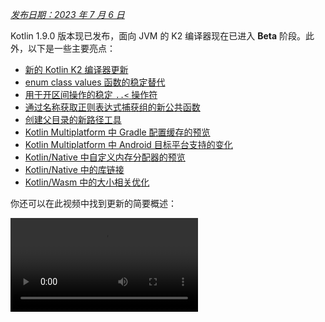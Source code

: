 [//]: # (title: Kotlin 1.9.0 新特性)

_[发布日期：2023 年 7 月 6 日](releases.md#release-details)_

Kotlin 1.9.0 版本现已发布，面向 JVM 的 K2 编译器现在已进入 **Beta** 阶段。此外，以下是一些主要亮点：

*   [新的 Kotlin K2 编译器更新](#new-kotlin-k2-compiler-updates)
*   [enum class values 函数的稳定替代](#stable-replacement-of-the-enum-class-values-function)
*   [用于开区间操作的稳定 `..<` 操作符](#stable-operator-for-open-ended-ranges)
*   [通过名称获取正则表达式捕获组的新公共函数](#new-common-function-to-get-regex-capture-group-by-name)
*   [创建父目录的新路径工具](#new-path-utility-to-create-parent-directories)
*   [Kotlin Multiplatform 中 Gradle 配置缓存的预览](#preview-of-the-gradle-configuration-cache)
*   [Kotlin Multiplatform 中 Android 目标平台支持的变化](#changes-to-android-target-support)
*   [Kotlin/Native 中自定义内存分配器的预览](#preview-of-custom-memory-allocator)
*   [Kotlin/Native 中的库链接](#library-linkage-in-kotlin-native)
*   [Kotlin/Wasm 中的大小相关优化](#size-related-optimizations)

你还可以在此视频中找到更新的简要概述：

<video src="https://www.youtube.com/v/fvwTZc-dxsM" title="What's new in Kotlin 1.9.0"/>

## IDE 支持

支持 1.9.0 的 Kotlin 插件适用于：

| IDE | 支持的版本 |
|---|---|
| IntelliJ IDEA | 2022.3.x, 2023.1.x |
| Android Studio | Giraffe (223), Hedgehog (231)* |

*Kotlin 1.9.0 插件将随 Android Studio Giraffe (223) 和 Hedgehog (231) 的即将发布版本一同提供。

Kotlin 1.9.0 插件将随 IntelliJ IDEA 2023.2 的即将发布版本一同提供。

> 要下载 Kotlin artifact 和依赖项，请[配置你的 Gradle 设置](#configure-gradle-settings)以使用 Maven Central Repository。
>
{style="warning"}

## 新的 Kotlin K2 编译器更新

JetBrains 的 Kotlin 团队持续稳定 K2 编译器，而 1.9.0 版本引入了进一步的改进。面向 JVM 的 K2 编译器现在已进入 **Beta** 阶段。

现在还为 Kotlin/Native 和多平台项目提供了基本支持。

### kapt 编译器插件与 K2 编译器的兼容性

你可以在你的项目中将 [kapt 插件](kapt.md)与 K2 编译器一起使用，但有一些限制。尽管将 `languageVersion` 设置为 `2.0`，kapt 编译器插件仍会使用旧的编译器。

如果你在 `languageVersion` 设置为 `2.0` 的项目中执行 kapt 编译器插件，kapt 将自动切换到 `1.9` 并禁用特定的版本兼容性检测。此行为等同于包含以下命令实参：
*   `-Xskip-metadata-version-check`
*   `-Xskip-prerelease-check`
*   `-Xallow-unstable-dependencies`

这些检测仅对 kapt 任务禁用。所有其他编译任务将继续使用新的 K2 编译器。

如果你在使用 kapt 和 K2 编译器时遇到任何问题，请向我们的[问题跟踪器](http://kotl.in/issue)报告。

### 在你的项目中尝试 K2 编译器

从 1.9.0 版本开始，直到 Kotlin 2.0 发布，你可以通过将 `kotlin.experimental.tryK2=true` 这个 Gradle 属性添加到你的 `gradle.properties` 文件中来轻松测试 K2 编译器。你也可以运行以下命令：

```shell
./gradlew assemble -Pkotlin.experimental.tryK2=true
```

此 Gradle 属性会自动将语言版本设置为 2.0，并更新构建报告，其中包含使用 K2 编译器编译的 Kotlin 任务数量与当前编译器相比的信息：

```none
##### 'kotlin.experimental.tryK2' results (Kotlin/Native not checked) #####
:lib:compileKotlin: 2.0 language version
:app:compileKotlin: 2.0 language version
##### 100% (2/2) tasks have been compiled with Kotlin 2.0 #####
```

### Gradle 构建报告

[Gradle 构建报告](gradle-compilation-and-caches.md#build-reports)现在显示是使用了当前编译器还是 K2 编译器来编译代码。在 Kotlin 1.9.0 中，你可以在 [Gradle 构建扫描](https://scans.gradle.com/)中查看此信息：

![Gradle 构建扫描 - K1](gradle-build-scan-k1.png){width=700}

![Gradle 构建扫描 - K2](gradle-build-scan-k2.png){width=700}

你还可以在构建报告中找到项目中使用的 Kotlin 版本：

```none
Task info:
  Kotlin language version: 1.9
```

> 如果你使用 Gradle 8.0，你可能会遇到一些构建报告问题，尤其是在启用 Gradle 配置缓存时。这是一个已知问题，已在 Gradle 8.1 及更高版本中修复。
>
{style="note"}

### 当前 K2 编译器限制

在你的 Gradle 项目中启用 K2 伴随着某些限制，这可能会影响在以下情况下使用 Gradle 8.3 以下版本的项目：

*   从 `buildSrc` 编译源代码。
*   在包含的构建中编译 Gradle 插件。
*   如果在 Gradle 8.3 以下版本的项目中使用其他 Gradle 插件，则编译这些插件。
*   构建 Gradle 插件依赖项。

如果你遇到上述任何问题，可以采取以下步骤来解决：

*   为 `buildSrc`、任何 Gradle 插件及其依赖项设置语言版本：

```kotlin
kotlin {
    compilerOptions {
        languageVersion.set(org.jetbrains.kotlin.gradle.dsl.KotlinVersion.KOTLIN_1_9)
        apiVersion.set(org.jetbrains.kotlin.gradle.dsl.KotlinVersion.KOTLIN_1_9)
    }
}
```

*   将项目中的 Gradle 版本更新到 8.3（一旦可用）。

### 留下你对新 K2 编译器的反馈

我们期待收到你的任何反馈！

*   直接向 K2 开发者提供反馈：加入 Kotlin 的 Slack – [获取邀请](https://surveys.jetbrains.com/s3/kotlin-slack-sign-up)并加入 [#k2-early-adopters](https://kotlinlang.slack.com/archives/C03PK0PE257) 频道。
*   向我们的[问题跟踪器](https://kotl.in/issue)报告你在新 K2 编译器中遇到的任何问题。
*   [启用 **发送使用情况统计信息** 选项](https://www.jetbrains.com/help/idea/settings-usage-statistics.html)以允许 JetBrains 收集 K2 使用情况的匿名数据。

## 语言

在 Kotlin 1.9.0 中，我们正在稳定一些早期引入的新语言特性：
*   [enum class values 函数的替代](#stable-replacement-of-the-enum-class-values-function)
*   [data object 与 data class 的对称性](#stable-data-objects-for-symmetry-with-data-classes)
*   [支持 inline value class 中带函数体的次构造函数](#support-for-secondary-constructors-with-bodies-in-inline-value-classes)

### enum class values 函数的稳定替代

在 1.8.20 中，enum class 的 `entries` 属性作为一项实验性的特性引入。`entries` 属性是合成 `values()` 函数的一种现代化且高性能的替代。在 1.9.0 中，`entries` 属性已稳定。

> `values()` 函数仍然受支持，但我们建议你使用 `entries` 属性。
>
{style="tip"}

```kotlin
enum class Color(val colorName: String, val rgb: String) {
    RED("Red", "#FF0000"),
    ORANGE("Orange", "#FF7F00"),
    YELLOW("Yellow", "#FFFF00")
}

fun findByRgb(rgb: String): Color? = Color.entries.find { it.rgb == rgb }
```
{validate="false"}

关于 enum class 的 `entries` 属性的更多信息，请参见 [Kotlin 1.8.20 新特性](whatsnew1820.md#a-modern-and-performant-replacement-of-the-enum-class-values-function)。

### data object 与 data class 的稳定对称性

在 [Kotlin 1.8.20](whatsnew1820.md#preview-of-data-objects-for-symmetry-with-data-classes) 中引入的 data object 声明现在已稳定。这包括为与 data class 对称而添加的函数：`toString()`、`equals()` 和 `hashCode()`。

此特性对于 `sealed` 层次结构（例如 `sealed class` 或 `sealed interface` 层次结构）特别有用，因为 `data object` 声明可以方便地与 `data class` 声明一起使用。在此示例中，将 `EndOfFile` 声明为 `data object` 而不是普通 `object` 意味着它会自动拥有 `toString()` 函数，而无需手动覆盖。这保持了与伴随的 data class 定义的对称性。

```kotlin
sealed interface ReadResult
data class Number(val number: Int) : ReadResult
data class Text(val text: String) : ReadResult
data object EndOfFile : ReadResult

fun main() {
    println(Number(7)) // Number(number=7)
    println(EndOfFile) // EndOfFile
}
```
{validate="false"}

更多信息，请参见 [Kotlin 1.8.20 新特性](whatsnew1820.md#preview-of-data-objects-for-symmetry-with-data-classes)。

### 支持 inline value class 中带函数体的次构造函数

从 Kotlin 1.9.0 开始，[inline value class](inline-classes.md) 中使用带函数体的次构造函数默认可用：

```kotlin
@JvmInline
value class Person(private val fullName: String) {
    // 允许自 Kotlin 1.4.30 起：
    init {
        check(fullName.isNotBlank()) {
            "Full name shouldn't be empty"
        }
    }
    // 允许自 Kotlin 1.9.0 起默认使用：
    constructor(name: String, lastName: String) : this("$name $lastName") {
        check(lastName.isNotBlank()) {
            "Last name shouldn't be empty"
        }
    }
}
```
{validate="false"}

以前，Kotlin 只允许 inline class 中有公共的主构造函数。因此，不可能封装底层值或创建表示某些受限值的 inline class。

随着 Kotlin 的发展，这些问题得到了修复。Kotlin 1.4.30 取消了对 `init` 代码块的限制，然后 Kotlin 1.8.20 带来了带函数体的次构造函数的预览。它们现在默认可用。关于 Kotlin inline class 的更多发展信息，请参阅[这个 KEEP](https://github.com/Kotlin/KEEP/blob/master/proposals/inline-classes.md)。

## Kotlin/JVM

从 1.9.0 版本开始，编译器可以生成与 JVM 20 对应的字节码版本的类。此外，`JvmDefault` 注解和旧版 `-Xjvm-default` 模式的弃用仍在继续。

### JvmDefault 注解和旧版 -Xjvm-default 模式的弃用

从 Kotlin 1.5 开始，`JvmDefault` 注解的使用已被弃用，取而代之的是新的 `-Xjvm-default` 模式：`all` 和 `all-compatibility`。随着 Kotlin 1.4 中引入 `JvmDefaultWithoutCompatibility` 和 Kotlin 1.6 中引入 `JvmDefaultWithCompatibility`，这些模式提供了对 `DefaultImpls` 类生成的全面控制，确保与旧版 Kotlin 代码的无缝兼容性。

因此，在 Kotlin 1.9.0 中，`JvmDefault` 注解不再具有任何意义并已被标记为弃用，导致错误。它最终将从 Kotlin 中移除。

## Kotlin/Native

除了其他改进之外，此版本还进一步改进了 [Kotlin/Native 内存管理器](native-memory-manager.md)，这应该会增强其鲁棒性和性能：

*   [自定义内存分配器的预览](#preview-of-custom-memory-allocator)
*   [主线程上的 Objective-C 或 Swift 对象释放钩子](#objective-c-or-swift-object-deallocation-hook-on-the-main-thread)
*   [在 Kotlin/Native 中访问常量值时无对象初始化](#no-object-initialization-when-accessing-constant-values-in-kotlin-native)
*   [在 Kotlin/Native 中为 iOS 模拟器测试配置独立模式的能力](#ability-to-configure-standalone-mode-for-ios-simulator-tests-in-kotlin-native)
*   [Kotlin/Native 中的库链接](#library-linkage-in-kotlin-native)

### 自定义内存分配器的预览

Kotlin 1.9.0 引入了自定义内存分配器的预览。其分配系统改善了 [Kotlin/Native 内存管理器](native-memory-manager.md)的运行时性能。

Kotlin/Native 中当前的对象分配系统使用通用分配器，该分配器不具备高效垃圾回收的功能。为了弥补这一点，它在垃圾收集器 (GC) 将所有已分配对象合并成一个链表之前，维护着线程局部链表，该链表可在清理期间进行迭代。这种方法存在几个性能缺点：

*   清理顺序缺乏内存局部性，并且通常会导致分散的内存访问模式，从而可能导致性能问题。
*   链表需要为每个对象额外的内存，这会增加内存使用量，尤其是在处理许多小对象时。
*   已分配对象的单个链表使得并行清理变得困难，当修改线程分配对象的速度快于 GC 线程收集它们的速度时，这可能会导致内存使用问题。

为了解决这些问题，Kotlin 1.9.0 引入了自定义分配器的预览。它将系统内存划分为页，允许以连续顺序进行独立清理。每次分配都成为页内的内存块，并且页会跟踪块大小。不同的页类型针对各种分配大小进行了优化。内存块的连续排列确保了对所有已分配块的高效迭代。

当线程分配内存时，它会根据分配大小搜索合适的页。线程维护着一组用于不同大小类别的页。通常，给定大小的当前页可以容纳分配。如果不能，线程会从共享分配空间请求不同的页。此页可能已经可用，需要清理，或者应该首先创建。

新的分配器允许同时拥有多个独立的分配空间，这将使 Kotlin 团队能够尝试不同的页布局，以进一步提高性能。

有关新分配器设计的更多信息，请参阅此 [README](https://github.com/JetBrains/kotlin/blob/master/kotlin-native/runtime/src/alloc/custom/README.md)。

#### 如何启用

添加 `-Xallocator=custom` 编译器选项：

```kotlin
kotlin {
    macosX64("native") {
        binaries.executable()

        compilations.configureEach {
            compilerOptions.configure {
                freeCompilerArgs.add("-Xallocator=custom")
            }
        }
    }
}
```
{validate="false"}

#### 留下反馈

我们非常感谢你在 [YouTrack](https://youtrack.jetbrains.com/issue/KT-55364/Implement-custom-allocator-for-Kotlin-Native) 中提供反馈，以改进自定义分配器。

### 主线程上的 Objective-C 或 Swift 对象释放钩子

从 Kotlin 1.9.0 开始，如果 Objective-C 或 Swift 对象在主线程上传递给 Kotlin，则 Objective-C 或 Swift 对象释放钩子将在主线程上调用。[Kotlin/Native 内存管理器](native-memory-manager.md)以前处理 Objective-C 对象引用的方式可能导致内存泄漏。我们相信新行为将提高内存管理器的鲁棒性。

考虑一个在 Kotlin 代码中被引用的 Objective-C 对象，例如，作为实参传递，由函数返回，或从集合中检索。在这种情况下，Kotlin 创建自己的对象，该对象持有对 Objective-C 对象的引用。当 Kotlin 对象被释放时，Kotlin/Native 运行时调用 `objc_release` 函数，该函数释放该 Objective-C 引用。

以前，Kotlin/Native 内存管理器在特殊的 GC 线程上运行 `objc_release`。如果它是最后一个对象引用，对象将被释放。当 Objective-C 对象具有自定义释放钩子（例如 Objective-C 中的 `dealloc` 方法或 Swift 中的 `deinit` 代码块），并且这些钩子期望在特定线程上调用时，可能会出现问题。

由于主线程上的对象钩子通常期望在那里被调用，Kotlin/Native 运行时现在也在主线程上调用 `objc_release`。它应该涵盖 Objective-C 对象在主线程上传递给 Kotlin，并在那里创建 Kotlin 对等对象的情况。这仅在主调度队列被处理时才有效，这对于常规 UI 应用程序是这种情况。当它不是主队列或对象在非主线程上传递给 Kotlin 时，`objc_release` 像以前一样在特殊的 GC 线程上调用。

#### 如何选择退出

如果你遇到问题，可以在 `gradle.properties` 文件中使用以下选项禁用此行为：

```none
kotlin.native.binary.objcDisposeOnMain=false
```

请随时向我们的[问题跟踪器](https://kotl.in/issue)报告此类情况。

### 在 Kotlin/Native 中访问常量值时无对象初始化

从 Kotlin 1.9.0 开始，Kotlin/Native 后端在访问 `const val` 字段时不会初始化对象：

```kotlin
object MyObject {
    init {
        println("side effect!")
    }

    const val y = 1
}

fun main() {
    println(MyObject.y) // 首次访问时无初始化
    val x = MyObject    // 发生初始化
    println(x.y)
}
```
{validate="false"}

此行为现在与 Kotlin/JVM 统一，其实现与 Java 保持一致，在这种情况下永远不会初始化对象。由于此更改，你还可以预期你的 Kotlin/Native 项目的性能会得到一些提高。

### 在 Kotlin/Native 中为 iOS 模拟器测试配置独立模式的能力

默认情况下，在运行 Kotlin/Native 的 iOS 模拟器测试时，使用 `--standalone` 标志来避免手动模拟器启动和关闭。在 1.9.0 中，你现在可以通过 `standalone` 属性来配置是否在 Gradle 任务中使用此标志。默认情况下，使用 `--standalone` 标志，因此独立模式是启用的。

以下是禁用 `standalone` 模式在 `build.gradle.kts` 文件中的示例：

```kotlin
tasks.withType<org.jetbrains.kotlin.gradle.targets.native.tasks.KotlinNativeSimulatorTest>().configureEach {
    standalone.set(false)
}
```
{validate="false"}

> 如果你禁用独立模式，则必须手动启动模拟器。要从 CLI 启动模拟器，你可以使用以下命令：
>
> ```shell
> /usr/bin/xcrun simctl boot <DeviceId>
>```
>
{style="warning"}

### Kotlin/Native 中的库链接

从 Kotlin 1.9.0 开始，Kotlin/Native 编译器处理 Kotlin 库中的链接问题的方式与 Kotlin/JVM 相同。如果某个第三方 Kotlin 库的作者在另一个第三方 Kotlin 库使用的实验性 API 中进行了不兼容的更改，你可能会面临此类问题。

现在，在第三方 Kotlin 库之间存在链接问题时，构建不会在编译期间失败。相反，你只会在运行时遇到这些错误，这与在 JVM 上完全相同。

Kotlin/Native 编译器每次检测到库链接问题时都会报告警告。你可以在编译日志中找到此类警告，例如：

```text
No function found for symbol 'org.samples/MyRemovedClass.doSomething|3657632771909858561[0]'

Can not get instance of singleton 'MyEnumClass.REMOVED_ENTRY': No enum entry found for symbol 'org.samples/MyEnumClass.REMOVED_ENTRY|null[0]'

Function 'getMyRemovedClass' can not be called: Function uses unlinked class symbol 'org.samples/MyRemovedClass|null[0]'
```

你可以进一步配置甚至禁用项目中的此行为：

*   如果你不想在编译日志中看到这些警告，请使用 `-Xpartial-linkage-loglevel=INFO` 编译器选项来抑制它们。
*   还可以使用 `-Xpartial-linkage-loglevel=ERROR` 将报告警告的严重性提升为编译错误。在这种情况下，编译将失败，你将在编译日志中看到所有错误。使用此选项可以更仔细地检查链接问题。
*   如果你遇到此功能的意外问题，你可以随时使用 `-Xpartial-linkage=disable` 编译器选项选择退出。请随时向我们的[问题跟踪器](https://kotl.in/issue)报告此类情况。

```kotlin
// 通过 Gradle 构建文件传递编译器选项的示例。
kotlin {
    macosX64("native") {
        binaries.executable()

        compilations.configureEach {
            compilerOptions.configure {
                // 抑制链接警告：
                freeCompilerArgs.add("-Xpartial-linkage-loglevel=INFO")

                // 将链接警告提升为错误：
                freeCompilerArgs.add("-Xpartial-linkage-loglevel=ERROR")

                // 完全禁用此特性：
                freeCompilerArgs.add("-Xpartial-linkage=disable")
            }
        }
    }
}
```
{validate="false"}

### 用于 C 互操作隐式整数转换的编译器选项

我们为 C 互操作引入了一个编译器选项，允许你使用隐式整数转换。经过仔细考虑，我们引入了此编译器选项以防止意外使用，因为此功能仍有改进空间，我们的目标是提供最高质量的 API。

在此代码示例中，即使 [`options`](https://developer.apple.com/documentation/foundation/nscalendar/options) 具有无符号类型 `UInt` 且 `0` 为有符号，隐式整数转换也允许 `options = 0`。

```kotlin
val today = NSDate()
val tomorrow = NSCalendar.currentCalendar.dateByAddingUnit(
    unit = NSCalendarUnitDay,
    value = 1,
    toDate = today,
    options = 0
)
```
{validate="false"}

要将隐式转换与 native 互操作库一起使用，请使用 `-XXLanguage:+ImplicitSignedToUnsignedIntegerConversion` 编译器选项。

你可以在 Gradle 的 `build.gradle.kts` 文件中进行此配置：
```kotlin
tasks.withType<org.jetbrains.kotlin.gradle.tasks.KotlinNativeCompile>().configureEach {
    compilerOptions.freeCompilerArgs.addAll(
        "-XXLanguage:+ImplicitSignedToUnsignedIntegerConversion"
    )
}
```
{validate="false"}

## Kotlin Multiplatform

Kotlin Multiplatform 在 1.9.0 中获得了一些显著更新，旨在改善你的开发者体验：

*   [Android 目标平台支持的变化](#changes-to-android-target-support)
*   [新 Android 源代码集布局默认启用](#new-android-source-set-layout-enabled-by-default)
*   [多平台项目中 Gradle 配置缓存的预览](#preview-of-the-gradle-configuration-cache)

### Android 目标平台支持的变化

我们继续努力稳定 Kotlin Multiplatform。重要的一步是为 Android 目标平台提供一流的支持。我们很高兴地宣布，未来 Google 的 Android 团队将提供自己的 Gradle 插件来支持 Kotlin Multiplatform 中的 Android。

为了为 Google 的新解决方案铺平道路，我们在 1.9.0 中重命名了当前 Kotlin DSL 中的 `android` 代码块。请将构建脚本中所有出现的 `android` 代码块更改为 `androidTarget`。这是一个临时更改，是为 Google 即将推出的 DSL 释放 `android` 名称所必需的。

Google 插件将是多平台项目中与 Android 配合使用的首选方式。当它准备就绪时，我们将提供必要的迁移说明，以便你能够像以前一样使用简短的 `android` 名称。

### 新 Android 源代码集布局默认启用

从 Kotlin 1.9.0 开始，新的 Android 源代码集布局是默认设置。它取代了以前的目录命名方案，该方案在多个方面令人困惑。新布局具有许多优点：

*   简化的类型语义 – 新的 Android 源代码布局提供了清晰一致的命名约定，有助于区分不同类型的源代码集。
*   改进的源代码目录布局 – 使用新布局，`SourceDirectories` 的排列变得更加连贯，从而更易于组织代码和查找源文件。
*   清晰的 Gradle 配置命名方案 – 该方案现在在 `KotlinSourceSets` 和 `AndroidSourceSets` 中都更加一致和可预测。

新布局需要 Android Gradle 插件版本 7.0 或更高版本，并支持 Android Studio 2022.3 及更高版本。请参阅我们的[迁移指南](https://www.jetbrains.com/help/kotlin-multiplatform-dev/multiplatform-android-layout.html)以在你的 `build.gradle(.kts)` 文件中进行必要的更改。

### Gradle 配置缓存的预览

<anchor name="preview-of-gradle-configuration-cache"/>

Kotlin 1.9.0 支持多平台库中的 [Gradle 配置缓存](https://docs.gradle.org/current/userguide/configuration_cache.html)。如果你是库作者，你已经可以从改进的构建性能中受益。

Gradle 配置缓存通过重用配置阶段的结果来加快构建过程，以便后续构建。该特性自 Gradle 8.1 起已稳定。要启用它，请遵循 [Gradle 文档](https://docs.gradle.org/current/userguide/configuration_cache.html#config_cache:usage)中的说明。

> Kotlin Multiplatform 插件仍然不支持与 Xcode 集成任务或 [Kotlin CocoaPods Gradle 插件](https://www.jetbrains.com/help/kotlin-multiplatform-dev/multiplatform-cocoapods-dsl-reference.html)一起使用 Gradle 配置缓存。我们预计将在未来的 Kotlin 版本中添加此特性。
>
{style="note"}

## Kotlin/Wasm

Kotlin 团队继续试验新的 Kotlin/Wasm 目标平台。此版本引入了一些性能和[大小相关优化](#size-related-optimizations)，以及 [JavaScript 互操作中的更新](#updates-in-javascript-interop)。

### 大小相关优化

Kotlin 1.9.0 为 WebAssembly (Wasm) 项目引入了显著的大小改进。比较两个“Hello World”项目，Kotlin 1.9.0 中 Wasm 的代码占用空间现在比 Kotlin 1.8.20 小 10 倍以上。

![Kotlin/Wasm 大小相关优化](wasm-1-9-0-size-improvements.png){width=700}

这些大小优化带来了更有效的资源利用和在使用 Kotlin 代码面向 Wasm 平台时的改进性能。

### JavaScript 互操作中的更新

此 Kotlin 更新引入了 Kotlin 和 JavaScript 之间针对 Kotlin/Wasm 互操作的更改。由于 Kotlin/Wasm 是一个[实验性的](components-stability.md#stability-levels-explained)特性，因此对其互操作性存在某些限制。

#### `Dynamic` 类型的限制

从 1.9.0 版本开始，Kotlin 不再支持在 Kotlin/Wasm 中使用 `Dynamic` 类型。现在弃用它，转而使用新的通用 `JsAny` 类型，它有助于 JavaScript 互操作。

更多详情，请参见 [Kotlin/Wasm 与 JavaScript 互操作](wasm-js-interop.md)文档。

#### 非外部类型的限制

Kotlin/Wasm 支持在将值传递给 JavaScript 和从 JavaScript 传递值时，对特定 Kotlin 静态类型进行转换。这些受支持的类型包括：

*   原生类型，例如有符号数字、`Boolean` 和 `Char`。
*   `String`。
*   函数类型。

其他类型作为不透明引用传递，没有进行转换，导致 JavaScript 和 Kotlin 子类型之间存在不一致。

为了解决这个问题，Kotlin 将 JavaScript 互操作限制为一组受良好支持的类型。从 Kotlin 1.9.0 开始，Kotlin/Wasm JavaScript 互操作中只支持外部、原生类型、字符串和函数类型。此外，还引入了一个单独的显式类型 `JsReference`，用于表示可以在 JavaScript 互操作中使用的 Kotlin/Wasm 对象的句柄。

更多详情，请参阅 [Kotlin/Wasm 与 JavaScript 互操作](wasm-js-interop.md)文档。

### Kotlin/Wasm 在 Kotlin Playground 中

Kotlin Playground 支持 Kotlin/Wasm 目标平台。
你可以编写、运行和分享你的面向 Kotlin/Wasm 的 Kotlin 代码。[立即试用！](https://pl.kotl.in/HDFAvimga)

> 使用 Kotlin/Wasm 需要在你的浏览器中启用实验性特性。
>
> [了解如何启用这些特性](wasm-troubleshooting.md)。
>
{style="note"}

```kotlin
import kotlin.time.*
import kotlin.time.measureTime

fun main() {
    println("Hello from Kotlin/Wasm!")
    computeAck(3, 10)
}

tailrec fun ack(m: Int, n: Int): Int = when {
    m == 0 -> n + 1
    n == 0 -> ack(m - 1, 1)
    else -> ack(m - 1, ack(m, n - 1))
}

fun computeAck(m: Int, n: Int) {
    var res = 0
    val t = measureTime {
        res = ack(m, n)
    }
    println()
    println("ack($m, $n) = ${res}")
    println("duration: ${t.inWholeNanoseconds / 1e6} ms")
}
```
{kotlin-runnable="true" kotlin-min-compiler-version="1.3" id="kotlin-whats-new-1-9-0-kotlin-wasm-playground"}

## Kotlin/JS

此版本引入了 Kotlin/JS 的更新，包括旧 Kotlin/JS 编译器的移除、Kotlin/JS Gradle 插件的弃用以及对 ES2015 的实验性支持：

*   [移除旧版 Kotlin/JS 编译器](#removal-of-the-old-kotlin-js-compiler)
*   [Kotlin/JS Gradle 插件的弃用](#deprecation-of-the-kotlin-js-gradle-plugin)
*   [外部枚举的弃用](#deprecation-of-external-enum)
*   [对 ES2015 类和模块的实验性支持](#experimental-support-for-es2015-classes-and-modules)
*   [JS 生产构件的默认目标路径已更改](#changed-default-destination-of-js-production-distribution)
*   [从 stdlib-js 中提取 org.w3c 声明](#extract-org-w3c-declarations-from-stdlib-js)

> 从 1.9.0 版本开始，[部分库链接](#library-linkage-in-kotlin-native)也为 Kotlin/JS 启用。
>
{style="note"}

### 移除旧版 Kotlin/JS 编译器

在 Kotlin 1.8.0 中，我们[宣布](whatsnew18.md#stable-js-ir-compiler-backend)基于 IR 的后端已[稳定](components-stability.md)。从那时起，不指定编译器就成了错误，而使用旧编译器则会导致警告。

在 Kotlin 1.9.0 中，使用旧后端会导致错误。请按照我们的[迁移指南](js-ir-migration.md)迁移到 IR 编译器。

### Kotlin/JS Gradle 插件的弃用

从 Kotlin 1.9.0 开始，`kotlin-js` Gradle 插件已弃用。我们鼓励你转而使用 `kotlin-multiplatform` Gradle 插件与 `js()` 目标平台。

Kotlin/JS Gradle 插件的功能本质上是重复 `kotlin-multiplatform` 插件的功能，并在底层共享相同的实现。这种重叠造成了混淆，并增加了 Kotlin 团队的维护负担。

请参阅我们的 [Kotlin Multiplatform 兼容性指南](https://www.jetbrains.com/help/kotlin-multiplatform-dev/multiplatform-compatibility-guide.html#migration-from-kotlin-js-gradle-plugin-to-kotlin-multiplatform-gradle-plugin)以获取迁移说明。如果你发现指南中未涵盖的任何问题，请向我们的[问题跟踪器](http://kotl.in/issue)报告。

### 外部枚举的弃用

在 Kotlin 1.9.0 中，外部枚举的使用将被弃用，因为存在静态枚举成员（如 `entries`）无法在 Kotlin 外部存在的问题。我们建议改用带对象子类的外部密封类：

```kotlin
// 之前
external enum class ExternalEnum { A, B }

// 之后
external sealed class ExternalEnum {
    object A: ExternalEnum
    object B: ExternalEnum
}
```
{validate="false"}

通过切换到带对象子类的外部密封类，你可以实现与外部枚举类似的功能，同时避免与默认方法相关的问题。

从 Kotlin 1.9.0 开始，外部枚举的使用将被标记为弃用。我们鼓励你更新代码以利用建议的外部密封类实现，以确保兼容性和未来的维护。

### 对 ES2015 类和模块的实验性支持

此版本引入了对 ES2015 模块和 ES2015 类生成的[实验性](components-stability.md#stability-levels-explained)支持：
*   模块提供了一种简化代码库和提高可维护性的方法。
*   类允许你结合面向对象编程 (OOP) 原则，从而产生更清晰、更直观的代码。

要启用这些特性，请相应地更新你的 `build.gradle.kts` 文件：

```kotlin
// build.gradle.kts
kotlin {
    js(IR) {
        useEsModules() // 启用 ES2015 模块
        browser()
    }
}

// 启用 ES2015 类生成
tasks.withType<KotlinJsCompile>().configureEach {
    kotlinOptions {
        useEsClasses = true
    }
}
```
{validate="false"}

[在官方文档中了解有关 ES2015 (ECMAScript 2015, ES6) 的更多信息](https://262.ecma-international.org/6.0/)。

### JS 生产构件的默认目标路径已更改

在 Kotlin 1.9.0 之前，分发目标目录是 `build/distributions`。然而，这是 Gradle archive 的常见目录。为了解决这个问题，我们在 Kotlin 1.9.0 中将默认分发目标目录更改为：`build/dist/<targetName>/<binaryName>`。

例如，`productionExecutable` 以前在 `build/distributions` 中。在 Kotlin 1.9.0 中，它位于 `build/dist/js/productionExecutable` 中。

> 如果你有一个使用这些构建结果的流水线，请确保更新目录。
>
{style="warning"}

### 从 stdlib-js 中提取 org.w3c 声明

从 Kotlin 1.9.0 开始，`stdlib-js` 不再包含 `org.w3c` 声明。相反，这些声明已移至单独的 Gradle 依赖项。当你在 `build.gradle.kts` 文件中添加 Kotlin Multiplatform Gradle 插件时，这些声明将自动包含在你的项目中，类似于标准库。

无需任何手动操作或迁移。必要的调整将自动处理。

## Gradle

Kotlin 1.9.0 带来了新的 Gradle 编译器选项以及更多功能：

*   [移除 classpath 属性](#removed-classpath-property)
*   [新的 Gradle 编译器选项](#new-compiler-options)
*   [Kotlin/JVM 的项目级编译器选项](#project-level-compiler-options-for-kotlin-jvm)
*   [Kotlin/Native 模块名称的编译器选项](#compiler-option-for-kotlin-native-module-name)
*   [官方 Kotlin 库的独立编译器插件](#separate-compiler-plugins-for-official-kotlin-libraries)
*   [最低支持版本已增加](#incremented-minimum-supported-version)
*   [kapt 不再导致 Gradle 中的急切任务创建](#kapt-doesn-t-cause-eager-task-creation-in-gradle)
*   [JVM 目标平台验证模式的编程式配置](#programmatic-configuration-of-the-jvm-target-validation-mode)

### 移除 classpath 属性

在 Kotlin 1.7.0 中，我们宣布开始弃用 `KotlinCompile` 任务的属性 `classpath`。在 Kotlin 1.8.0 中，弃用级别提高到 `ERROR`。在此版本中，我们最终移除了 `classpath` 属性。所有编译任务现在都应使用 `libraries` 输入来获取编译所需的库列表。

### 新的编译器选项

Kotlin Gradle 插件现在为 opt-ins 和编译器的渐进模式提供了新属性。

*   要选择启用新 API，你现在可以使用 `optIn` 属性并传递字符串列表，例如：`optIn.set(listOf(a, b, c))`。
*   要启用渐进模式，请使用 `progressiveMode.set(true)`。

### Kotlin/JVM 的项目级编译器选项

从 Kotlin 1.9.0 开始，`kotlin` 配置块中新增了一个 `compilerOptions` 代码块：

```kotlin
kotlin {
    compilerOptions {
        jvmTarget.set(JVM.Target_11)
    }
}
```
{validate="false"}

这使得配置编译器选项变得容易得多。然而，需要注意一些重要细节：

*   此配置仅适用于项目级别。
*   对于 Android 插件，此代码块配置的对象与以下代码相同：

```kotlin
android {
    kotlinOptions {}
}
```
{validate="false"}

*   `android.kotlinOptions` 和 `kotlin.compilerOptions` 配置代码块会相互覆盖。构建文件中最后一个（最低的）代码块始终生效。
*   如果 `moduleName` 在项目级别配置，其值在传递给编译器时可能会更改。对于 `main` 编译而言并非如此，但对于其他类型，例如测试源代码，Kotlin Gradle 插件将添加 `_test` 后缀。
*   `tasks.withType<KotlinJvmCompile>().configureEach {}`（或 `tasks.named<KotlinJvmCompile>("compileKotlin") { }`）内部的配置会覆盖 `kotlin.compilerOptions` 和 `android.kotlinOptions`。

### Kotlin/Native 模块名称的编译器选项

Kotlin/Native 的 [`module-name`](compiler-reference.md#module-name-name-native) 编译器选项现在在 Kotlin Gradle 插件中易于使用。

此选项指定编译模块的名称，也可以用于为导出到 Objective-C 的声明添加名称前缀。

你现在可以直接在 Gradle 构建文件的 `compilerOptions` 代码块中设置模块名称：

<tabs group="build-script">
<tab title="Kotlin" group-key="kotlin">

```kotlin
tasks.named<org.jetbrains.kotlin.gradle.tasks.KotlinNativeCompile>("compileKotlinLinuxX64") {
    compilerOptions {
        moduleName.set("my-module-name")
    }
}
```

</tab>
<tab title="Groovy" group-key="groovy">

```groovy
tasks.named("compileKotlinLinuxX64", org.jetbrains.kotlin.gradle.tasks.KotlinNativeCompile.class) {
    compilerOptions {
        moduleName = "my-module-name"
    }
}
```

</tab>
</tabs>

### 官方 Kotlin 库的独立编译器插件

Kotlin 1.9.0 引入了其官方库的独立编译器插件。以前，编译器插件嵌入在其相应的 Gradle 插件中。这可能导致兼容性问题，如果编译器插件是针对高于 Gradle 构建的 Kotlin 运行时版本的 Kotlin 版本编译的。

现在，编译器插件作为独立的依赖项添加，因此你将不再面临与旧版本 Gradle 的兼容性问题。新方法的另一个主要优点是新编译器插件可以与其他构建系统（如 [Bazel](https://bazel.build/)）一起使用。

以下是我们现在发布到 Maven Central 的新编译器插件列表：

*   kotlin-atomicfu-compiler-plugin
*   kotlin-allopen-compiler-plugin
*   kotlin-lombok-compiler-plugin
*   kotlin-noarg-compiler-plugin
*   kotlin-sam-with-receiver-compiler-plugin
*   kotlinx-serialization-compiler-plugin

每个插件都有其 `-embeddable` 对应项，例如，`kotlin-allopen-compiler-plugin-embeddable` 旨在与 `kotlin-compiler-embeddable` artifact 一起使用，这是脚本 artifact 的默认选项。

Gradle 将这些插件作为编译器实参添加。你无需对现有项目进行任何更改。

### 最低支持版本已增加

从 Kotlin 1.9.0 开始，支持的最低 Android Gradle 插件版本是 4.2.2。

请参阅我们的文档中 [Kotlin Gradle 插件与可用 Gradle 版本的兼容性](gradle-configure-project.md#apply-the-plugin)。

### kapt 不再导致 Gradle 中的急切任务创建

在 1.9.0 之前，[kapt 编译器插件](kapt.md)通过请求 Kotlin 编译任务的已配置实例，导致急切任务创建。此行为已在 Kotlin 1.9.0 中修复。如果你使用 `build.gradle.kts` 文件的默认配置，则此更改不会影响你的设置。

> 如果你使用自定义配置，你的设置将受到不利影响。
> 例如，如果你使用 Gradle 的任务 API 修改了 `KotlinJvmCompile` 任务，则必须在构建脚本中类似地修改 `KaptGenerateStubs` 任务。
>
> 例如，如果你的脚本对 `KotlinJvmCompile` 任务有以下配置：
> ```kotlin
> tasks.named<KotlinJvmCompile>("compileKotlin") { // 你的自定义配置 }
> ```
> {validate="false"}
>
> 在这种情况下，你需要确保 `KaptGenerateStubs` 任务也包含相同的修改：
> ```kotlin
> tasks.named<KaptGenerateStubs>("kaptGenerateStubs") { // 你的自定义配置 }
>```
> {validate="false"}
>
{style="warning"}

更多信息，请参阅我们的 [YouTrack ticket](https://youtrack.jetbrains.com/issue/KT-54468/KAPT-Gradle-plugin-causes-eager-task-creation)。

### JVM 目标平台验证模式的编程式配置

在 Kotlin 1.9.0 之前，只有一种方法可以调整 Kotlin 和 Java 之间 JVM 目标平台不兼容性的检测。你必须在 `gradle.properties` 中为整个项目设置 `kotlin.jvm.target.validation.mode=ERROR`。

你现在还可以在 `build.gradle.kts` 文件中在任务级别进行配置：

```kotlin
tasks.named<org.jetbrains.kotlin.gradle.tasks.KotlinJvmCompile>("compileKotlin") {
    jvmTargetValidationMode.set(org.jetbrains.kotlin.gradle.dsl.jvm.JvmTargetValidationMode.WARNING)
}
```
{validate="false"}

## 标准库

Kotlin 1.9.0 对标准库进行了一些重大改进：
*   [`..<` 操作符](#stable-operator-for-open-ended-ranges)和[时间 API](#stable-time-api) 已稳定。
*   [Kotlin/Native 标准库已彻底审阅和更新](#the-kotlin-native-standard-library-s-journey-towards-stabilization)。
*   [`@Volatile` 注解可在更多平台使用](#stable-volatile-annotation)。
*   [有一个**公共**函数可以通过名称获取正则表达式捕获组](#new-common-function-to-get-regex-capture-group-by-name)。
*   [引入了 `HexFormat` 类来格式化和解析十六进制](#new-hexformat-class-to-format-and-parse-hexadecimals)。

### 用于开区间操作的稳定 `..<` 操作符

新的 `..<` 操作符用于开区间操作，它在 [Kotlin 1.7.20](whatsnew1720.md#preview-of-the-operator-for-creating-open-ended-ranges) 中引入并在 1.8.0 中稳定。在 1.9.0 中，用于处理开区间操作的标准库 API 也已稳定。

我们的研究表明，新的 `..<` 操作符使得理解开区间的声明变得更容易。如果你使用 [`until`](https://kotlinlang.org/api/latest/jvm/stdlib/kotlin.ranges/until.html) 中缀函数，很容易错误地认为上限是包含在内的。

以下是使用 `until` 函数的示例：

```kotlin
fun main() {
    for (number in 2 until 10) {
        if (number % 2 == 0) {
            print("$number ")
        }
    }
    // 2 4 6 8
}
```
{validate="false"}

以下是使用新 `..<` 操作符的示例：

```kotlin
fun main() {
    for (number in 2..<10) {
        if (number % 2 == 0) {
            print("$number ")
        }
    }
    // 2 4 6 8
}
```
{validate="false"}

> 从 IntelliJ IDEA 2023.1.1 版本开始，提供了一项新的代码检测功能，当你可以使用 `..<` 操作符时，它会突出显示。
>
{style="note"}

有关此操作符的更多信息，请参见 [Kotlin 1.7.20 新特性](whatsnew1720.md#preview-of-the-operator-for-creating-open-ended-ranges)。

### 稳定时间 API

自 1.3.50 以来，我们已经预览了一个新的时间测量 API。该 API 的持续时间部分在 1.6.0 中稳定。在 1.9.0 中，剩余的时间测量 API 也已稳定。

旧的时间 API 提供了 `measureTimeMillis` 和 `measureNanoTime` 函数，它们的使用不直观。尽管它们都以不同的单位测量时间很清楚，但 `measureTimeMillis` 使用[挂钟](https://en.wikipedia.org/wiki/Elapsed_real_time)测量时间，而 `measureNanoTime` 使用单调时间源并不清楚。新的时间 API 解决了这个问题以及其他问题，使 API 更易于使用。

使用新的时间 API，你可以轻松地：
*   使用单调时间源和所需的时间单位测量代码执行所需的时间。
*   标记一个时间点。
*   比较并找出两个时间点之间的差异。
*   检测自特定时间点以来已经过去了多长时间。
*   检测当前时间是否已超过特定时间点。

#### 测量代码执行时间

要测量代码块执行所需的时间，请使用 [`measureTime`](https://kotlinlang.org/api/latest/jvm/stdlib/kotlin.time/measure-time.html) 内联函数。

要测量代码块执行所需的时间**并**返回代码块的结果，请使用 [`measureTimedValue`](https://kotlinlang.org/api/latest/jvm/stdlib/kotlin.time/measure-timed-value.html) 内联函数。

默认情况下，这两个函数都使用单调时间源。但是，如果你想使用实时流逝时间源，你也可以。例如，在 Android 上，默认时间源 `System.nanoTime()` 只在设备处于活动状态时计算时间。当设备进入深度睡眠时，它会失去对时间的跟踪。为了在设备深度睡眠时跟踪时间，你可以创建一个使用 [`SystemClock.elapsedRealtimeNanos()`](https://developer.android.com/reference/android/os/SystemClock#elapsedRealtimeNanos()) 的时间源：

```kotlin
object RealtimeMonotonicTimeSource : AbstractLongTimeSource(DurationUnit.NANOSECONDS) {
    override fun read(): Long = SystemClock.elapsedRealtimeNanos()
}
```
{validate="false"}

#### 标记和测量时间差

要标记一个特定的时间点，请使用 [`TimeSource`](https://kotlinlang.org/api/latest/jvm/stdlib/kotlin.time/-time-source/) 接口和 [`markNow()`](https://kotlinlang.org/api/latest/jvm/stdlib/kotlin.time/-time-source/mark-now.html) 函数来创建一个 [`TimeMark`](https://kotlinlang.org/api/latest/jvm/stdlib/kotlin.time/-time-mark/)。要测量来自同一时间源的 `TimeMarks` 之间的差异，请使用减法操作符 (`-`)：

```kotlin
import kotlin.time.*

fun main() {
    val timeSource = TimeSource.Monotonic
    val mark1 = timeSource.markNow()
    Thread.sleep(500) // 睡眠 0.5 秒。
    val mark2 = timeSource.markNow()

    repeat(4) { n ->
        val mark3 = timeSource.markNow()
        val elapsed1 = mark3 - mark1
        val elapsed2 = mark3 - mark2

        println("Measurement 1.${n + 1}: elapsed1=$elapsed1, elapsed2=$elapsed2, diff=${elapsed1 - elapsed2}")
    }
    // 也可以相互比较时间标记。
    println(mark2 > mark1) // 为 true，因为 mark2 比 mark1 捕获得晚。
}
```
{kotlin-runnable="true" kotlin-min-compiler-version="1.3" id="kotlin-whats-new-time-elapsed"}

要检查截止日期是否已过或是否已达到超时，请使用 [`hasPassedNow()`](https://kotlinlang.org/api/latest/jvm/stdlib/kotlin.time/-time-mark/has-passed-now.html) 和 [`hasNotPassedNow()`](https://kotlinlang.org/api/latest/jvm/stdlib/kotlin.time/-time-mark/has-not-passed-now.html) 扩展函数：

```kotlin
import kotlin.time.*
import kotlin.time.Duration.Companion.seconds

fun main() {
    val timeSource = TimeSource.Monotonic
    val mark1 = timeSource.markNow()
    val fiveSeconds: Duration = 5.seconds
    val mark2 = mark1 + fiveSeconds

    // 还没过 5 秒
    println(mark2.hasPassedNow())
    // false

    // 等待 6 秒
    Thread.sleep(6000)
    println(mark2.hasPassedNow())
    // true
}
```
{kotlin-runnable="true" kotlin-min-compiler-version="1.3" id="kotlin-whats-new-time-passednow"}

### Kotlin/Native 标准库的稳定化之旅

随着 Kotlin/Native 标准库的不断发展，我们决定是时候进行一次全面审阅，以确保其符合我们的高标准。作为其中的一部分，我们仔细审阅了**每一个**现有的公共签名。对于每个签名，我们都考虑了它是否：

*   具有独特的目的。
*   与 Kotin 其他 API 保持一致。
*   与 JVM 上的对应项行为相似。
*   面向未来。

基于这些考虑，我们做出了以下决策之一：
*   将其稳定。
*   使其成为实验性的。
*   将其标记为 `private`。
*   修改其行为。
*   将其移动到其他位置。
*   弃用它。
*   将其标记为已废弃。

> 如果现有签名已：
> *   移动到另一个包，则该签名仍存在于原始包中，但现在已弃用，弃用级别为 `WARNING`。IntelliJ IDEA 将在代码检测时自动建议替代项。
> *   弃用，则它已弃用，弃用级别为 `WARNING`。
> *   标记为已废弃，则你可以继续使用它，但它将在未来被替换。
>
{style="note"}

我们不会在此处列出审阅的所有结果，但以下是一些亮点：
*   我们稳定了 Atomics API。
*   我们将 [`kotlinx.cinterop`](https://kotlinlang.org/api/latest/jvm/stdlib/kotlinx.cinterop/) 设为实验性的，现在需要不同的 opt-in 才能使用该包。更多信息，请参见[显式 C 互操作稳定性保证](#explicit-c-interoperability-stability-guarantees)。
*   我们将 [`Worker`](https://kotlinlang.org/api/latest/jvm/stdlib/kotlin.native.concurrent/-worker/) 类及其相关 API 标记为已废弃。
*   我们将 [`BitSet`](https://kotlinlang.org/api/latest/jvm/stdlib/kotlin.native/-bit-set/) 类标记为已废弃。
*   我们将 `kotlin.native.internal` 包中的所有 `public` API 标记为 `private` 或将其移动到其他包。

#### 显式 C 互操作稳定性保证

为了保持 API 的高质量，我们决定将 [`kotlinx.cinterop`](https://kotlinlang.org/api/latest/jvm/stdlib/kotlinx.cinterop/) 设为实验性的。尽管 `kotlinx.cinterop` 已经过彻底的尝试和测试，但在我们满意并将其稳定之前，仍有改进空间。我们建议你将此 API 用于互操作，但尽量将其使用限制在项目中的特定区域。一旦我们开始发展此 API 以使其稳定，这将使你的迁移更容易。

如果你想使用类似 C 的外部 API（例如指针），则必须使用 `@OptIn(ExperimentalForeignApi)` 选择启用，否则你的代码将无法编译。

要使用 `kotlinx.cinterop` 的其余部分（涵盖 Objective-C/Swift 互操作），你必须选择启用 `@OptIn(BetaInteropApi)`。如果你尝试在没有选择启用的情况下使用此 API，你的代码将编译成功，但编译器会发出警告，提供对你所期望行为的清晰解释。

有关这些注解的更多信息，请参阅我们的 [`Annotations.kt`](https://github.com/JetBrains/kotlin/blob/master/kotlin-native/Interop/Runtime/src/main/kotlin/kotlinx/cinterop/Annotations.kt) 源代码。

有关此审阅所有更改的更多信息，请参阅我们的 [YouTrack ticket](https://youtrack.jetbrains.com/issue/KT-55765)。

我们感谢你的任何反馈！你可以通过在 [ticket](https://youtrack.jetbrains.com/issue/KT-57728) 上评论直接提供反馈。

### 稳定 @Volatile 注解

如果你用 `@Volatile` 注解 `var` 属性，则幕后字段将被标记，以便对该字段的任何读取或写入都是原子的，并且写入总是对其他线程可见。

在 1.8.20 之前，[`kotlin.jvm.Volatile` 注解](https://kotlinlang.org/api/latest/jvm/stdlib/kotlin.jvm/-volatile/) 在公共标准库中可用。然而，此注解仅在 JVM 上有效。如果你在其他平台使用它，它将被忽略，从而导致错误。

在 1.8.20 中，我们引入了一个实验性的公共注解 `kotlin.concurrent.Volatile`，你可以在 JVM 和 Kotlin/Native 中预览它。

在 1.9.0 中，`kotlin.concurrent.Volatile` 已稳定。如果你在多平台项目中使用 `kotlin.jvm.Volatile`，我们建议你迁移到 `kotlin.concurrent.Volatile`。

### 通过名称获取正则表达式捕获组的新公共函数

在 1.9.0 之前，每个平台都有自己的扩展来从正则表达式匹配中通过名称获取正则表达式捕获组。然而，没有公共函数。在 Kotlin 1.8.0 之前不可能拥有公共函数，因为标准库仍然支持 JVM 目标平台 1.6 和 1.7。

从 Kotlin 1.8.0 开始，标准库与 JVM 目标平台 1.8 编译。因此，在 1.9.0 中，现在有一个**公共** [`groups`](https://kotlinlang.org/api/latest/jvm/stdlib/kotlin.text/-match-result/groups.html) 函数，你可以使用它来检索正则表达式匹配的捕获组内容。这在你想要访问属于特定捕获组的正则表达式匹配结果时很有用。

以下是一个包含三个捕获组（`city`、`state` 和 `areaCode`）的正则表达式示例。你可以使用这些组名称来访问匹配的值：

```kotlin
fun main() {
    val regex = """\b(?<city>[A-Za-z\s]+),\s(?<state>[A-Z]{2}):\s(?<areaCode>[0-9]{3})\b""".toRegex()
    val input = "Coordinates: Austin, TX: 123"
    
    val match = regex.find(input)!!
    println(match.groups["city"]?.value)
    // Austin
    println(match.groups["state"]?.value)
    // TX
    println(match.groups["areaCode"]?.value)
    // 123
}
```
{validate="false"}

### 创建父目录的新路径工具

在 1.9.0 中，有一个新的 `createParentDirectories()` 扩展函数，你可以使用它来创建具有所有必要父目录的新文件。当你向 `createParentDirectories()` 提供文件路径时，它会检查父目录是否已存在。如果存在，它不执行任何操作。但是，如果不存在，它会为你创建它们。

`createParentDirectories()` 在复制文件时特别有用。例如，你可以将其与 `copyToRecursively()` 函数结合使用：

 ```kotlin
sourcePath.copyToRecursively(
    destinationPath.createParentDirectories(), 
    followLinks = false
 )
 ```
{validate="false"}

### 新 HexFormat 类来格式化和解析十六进制

> 新的 `HexFormat` 类及其相关扩展函数是[实验性的](components-stability.md#stability-levels-explained)，要使用它们，你可以使用 `@OptIn(ExperimentalStdlibApi::class)` 或编译器实参 `-opt-in=kotlin.ExperimentalStdlibApi` 选择启用。
>
{style="warning"}

在 1.9.0 中，[`HexFormat`](https://kotlinlang.org/api/latest/jvm/stdlib/kotlin.text/-hex-format/) 类及其相关扩展函数作为一项实验性特性提供，允许你在数值和十六进制字符串之间进行转换。具体来说，你可以使用扩展函数在十六进制字符串和 `ByteArrays` 或其他数字类型（`Int`、`Short`、`Long`）之间进行转换。

例如：

```kotlin
println(93.toHexString()) // "0000005d"
```
{validate="false"}

`HexFormat` 类包含格式化选项，你可以使用 `HexFormat{}` 构建器进行配置。

如果你正在处理 `ByteArrays`，你有以下选项，可通过属性进行配置：

| 选项 | 描述 |
|---|---|
| `upperCase` | 十六进制数字是大写还是小写。默认情况下，假定为小写。`upperCase = false`。 |
| `bytes.bytesPerLine` | 每行的最大字节数。 |
| `bytes.bytesPerGroup` | 每组的最大字节数。 |
| `bytes.bytesSeparator` | 字节之间的分隔符。默认情况下为空。 |
| `bytes.bytesPrefix` | 紧跟在每个字节两位十六进制表示之前的字符串，默认情况下为空。 |
| `bytes.bytesSuffix` | 紧跟在每个字节两位十六进制表示之后的字符串，默认情况下为空。 |

例如：

```kotlin
val macAddress = "001b638445e6".hexToByteArray()

// 使用 HexFormat{} 构建器通过冒号分隔十六进制字符串
println(macAddress.toHexString(HexFormat { bytes.byteSeparator = ":" }))
// "00:1b:63:84:45:e6"

// 使用 HexFormat{} 构建器执行以下操作：
// * 将十六进制字符串转换为大写
// * 将字节分组为对
// * 用句点分隔
val threeGroupFormat = HexFormat { upperCase = true; bytes.bytesPerGroup = 2; bytes.groupSeparator = "." }

println(macAddress.toHexString(threeGroupFormat))
// "001B.6384.45E6"
```
{validate="false"}

如果你正在使用数字类型，你有以下选项，可通过属性进行配置：

| 选项 | 描述 |
|---|---|
| `number.prefix` | 十六进制字符串的前缀，默认情况下为空。 |
| `number.suffix` | 十六进制字符串的后缀，默认情况下为空。 |
| `number.removeLeadingZeros` | 是否移除十六进制字符串中的前导零。默认情况下，不移除前导零。`number.removeLeadingZeros = false` |

例如：

```kotlin
// 使用 HexFormat{} 构建器解析带有前缀 "0x" 的十六进制。
println("0x3a".hexToInt(HexFormat { number.prefix = "0x" })) // "58"
```
{validate="false"}

## 文档更新

Kotlin 文档收到了一些显著更改：
*   [Kotlin 之旅](kotlin-tour-welcome.md) – 通过包含理论和实践章节的指南，学习 Kotlin 编程语言的基础知识。
*   [Android 源代码集布局](https://www.jetbrains.com/help/kotlin-multiplatform-dev/multiplatform-android-layout.html) – 了解新的 Android 源代码集布局。
*   [Kotlin Multiplatform 兼容性指南](https://www.jetbrains.com/help/kotlin-multiplatform-dev/multiplatform-compatibility-guide.html) – 了解你在使用 Kotlin Multiplatform 开发项目时可能遇到的不兼容更改。
*   [Kotlin Wasm](wasm-overview.md) – 了解 Kotlin/Wasm 以及如何在你的 Kotlin Multiplatform 项目中使用它。

## 安装 Kotlin 1.9.0

### 检测 IDE 版本

[IntelliJ IDEA](https://www.jetbrains.com/idea/download/) 2022.3.3 和 2023.1.1 会自动建议将 Kotlin 插件更新到 1.9.0 版本。IntelliJ IDEA 2023.2 将包含 Kotlin 1.9.0 插件。

Android Studio Giraffe (223) 和 Hedgehog (231) 将在其即将发布的版本中支持 Kotlin 1.9.0。

新的命令行编译器可在 [GitHub 发布页面](https://github.com/JetBrains/kotlin/releases/tag/v1.9.0)下载。

### 配置 Gradle 设置

要下载 Kotlin artifact 和依赖项，请更新你的 `settings.gradle(.kts)` 文件以使用 Maven Central 版本库：

```kotlin
pluginManagement {
    repositories {
        mavenCentral()
        gradlePluginPortal()
    }
}
```
{validate="false"}

如果未指定版本库，Gradle 将使用已废弃的 JCenter 版本库，这可能会导致 Kotlin artifact 的问题。

## Kotlin 1.9.0 兼容性指南

Kotlin 1.9.0 是一个[特性版本](kotlin-evolution-principles.md#language-and-tooling-releases)，因此可能会带来与你为早期语言版本编写的代码不兼容的更改。有关这些更改的详细列表，请参见 [Kotlin 1.9.0 兼容性指南](compatibility-guide-19.md)。